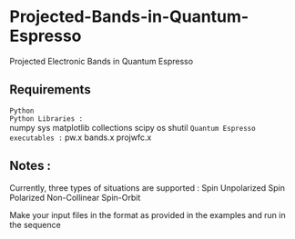 # Projected-Bands-in-Quantum-Espresso
Projected Electronic Bands in Quantum Espresso

## Requirements
`Python`\
`Python Libraries :`\
  numpy
  sys
  matplotlib
  collections
  scipy
  os
  shutil
`Quantum Espresso executables :`
  pw.x
  bands.x
  projwfc.x
  
## Notes :
Currently, three types of situations are supported :
  Spin Unpolarized
  Spin Polarized
  Non-Collinear Spin-Orbit
  
Make your input files in the format as provided in the examples and run in the sequence 
